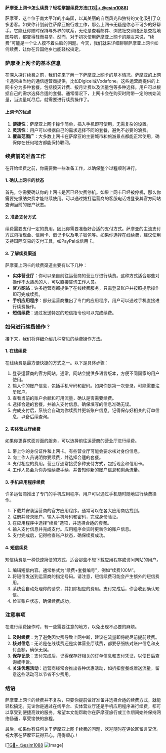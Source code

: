 **萨摩亚上网卡怎么续费？轻松掌握续费方法[[TG💪+ @esim1088](https://t.me/s/esim1088)]**

萨摩亚，这个位于南太平洋的小岛国，以其美丽的自然风光和独特的文化吸引了众多游客。如果你计划前往萨摩亚旅行或工作，那么上网卡无疑是你必不可少的好帮手。它能让你随时保持与外界的联系，无论是查看邮件、浏览社交网络还是查找地图导航，都变得轻而易举。然而，对于初次使用萨摩亚上网卡的朋友来说，“续费”可能是一个让人摸不着头脑的问题。今天，我们就来详细聊聊萨摩亚上网卡如何续费，让你在异国他乡也能轻松搞定。

### 萨摩亚上网卡的基本信息

在深入探讨续费之前，我们先来了解一下萨摩亚上网卡的基本情况。萨摩亚的上网卡通常由当地的通信运营商提供，比如Digicel或Vodafone。这些运营商提供的上网卡分为多种套餐，包括按天计费、按月计费以及流量包等多种选择。用户可以根据自己的需求选择合适的套餐。通常情况下，上网卡会在购买时附带一定的初始流量，当流量耗尽后，就需要进行续费操作了。

#### 上网卡的优点

1. **便捷性**：萨摩亚上网卡操作简单，插入手机即可使用，无需复杂的设置。
2. **灵活性**：用户可以根据自己的需求选择不同的套餐，避免不必要的浪费。
3. **覆盖范围广**：大多数上网卡在萨摩亚的主要城市和旅游景点都能正常使用，确保你在任何地方都能保持联网。

### 续费前的准备工作

在开始续费之前，你需要做一些准备工作，以确保整个过程顺利进行。

#### 1. 确认上网卡的状态

首先，你需要确认你的上网卡是否已经欠费停机。如果上网卡已经被停机，那么你需要先缴纳欠费才能继续使用。可以通过拨打运营商的客服电话或登录其官方网站查询当前的账户状态。

#### 2. 准备支付方式

续费需要支付一定的费用，因此你需要准备好合适的支付方式。萨摩亚的主流支付方式包括现金、信用卡、借记卡以及电子钱包等。如果你选择在线续费，建议使用支持国际交易的支付工具，如PayPal或信用卡。

#### 3. 了解续费渠道

萨摩亚上网卡的续费渠道主要有以下几种：

- **实体营业厅**：你可以亲自前往运营商的营业厅进行续费。这种方式适合那些对操作不太熟悉的人，可以直接咨询工作人员。
- **官方网站**：许多运营商都提供了在线续费服务，只需登录账户并按照提示操作即可完成续费。
- **手机应用程序**：部分运营商推出了专门的应用程序，用户可以通过手机直接进行续费操作。
- **短信续费**：通过发送特定的短信指令也可以完成续费。

### 如何进行续费操作？

接下来，我们将详细介绍几种常见的续费操作方法。

#### 1. 在线续费

在线续费是最方便快捷的方式之一。以下是具体步骤：

1. 登录运营商的官方网站。通常，网站会提供多语言版本，方便不同国家的用户使用。
2. 输入你的账户信息，包括手机号码和密码。如果你是第一次登录，可能需要注册账户。
3. 查看当前的账户余额和可用流量，确认是否需要续费。
4. 选择合适的套餐，并输入支付信息。确保填写的信息准确无误。
5. 完成支付后，系统会自动为你续费并更新账户信息。记得保存好相关的订单信息，以备后续查询。

#### 2. 实体营业厅续费

如果你更喜欢面对面的服务，可以选择前往运营商的营业厅进行续费。

1. 带上你的身份证件和上网卡。有些营业厅可能会要求核对身份信息。
2. 向工作人员说明你要续费，并选择合适的套餐。
3. 支付相应的费用。营业厅通常接受多种支付方式，包括现金和信用卡。
4. 工作人员会为你办理续费手续，并告知你新的账户信息和剩余流量。

#### 3. 手机应用程序续费

许多运营商推出了专门的手机应用程序，用户可以通过手机随时随地进行续费操作。

1. 下载并安装运营商的官方应用程序。通常可以在各大应用商店找到。
2. 注册并登录账户。输入手机号码和密码，完成身份验证。
3. 在应用程序中选择“续费”选项，并选择合适的套餐。
4. 输入支付信息并完成支付。应用程序会实时更新你的账户信息。
5. 支付完成后，记得检查账户状态，确保续费成功。

#### 4. 短信续费

短信续费是一种快速简便的方式，适合那些不想下载应用程序或访问网站的用户。

1. 编辑短信内容。通常格式为“续费+套餐编号”，例如“续费100M”。
2. 将短信发送到运营商的指定号码。请注意，短信续费可能会产生额外的短信费用。
3. 系统会自动处理你的请求，并扣除相应的费用。支付完成后，你会收到确认短信。
4. 检查账户状态，确保续费成功。

### 注意事项

在进行续费操作时，有一些需要注意的地方，以免出现不必要的麻烦。

1. **及时续费**：为了避免因欠费导致上网中断，建议在流量即将耗尽前提前续费。
2. **核对信息**：无论是在线续费还是实体营业厅续费，都要仔细核对账户信息和支付金额，确保无误。
3. **保存记录**：支付完成后，记得保存好相关的订单信息和支付凭证，以便日后查询或申诉。
4. **关注优惠活动**：运营商经常会推出各种优惠活动，如折扣套餐或赠送流量，留意这些活动可以节省不少费用。

### 结语

萨摩亚上网卡的续费并不复杂，只要你提前做好准备并选择合适的续费方式，就能轻松搞定。无论你是通过在线平台、实体营业厅还是手机应用程序进行续费，都可以享受到便捷高效的服务。希望本文能帮助你在萨摩亚旅行或工作期间始终保持网络畅通，享受愉快的旅程。

最后，如果你有任何关于萨摩亚上网卡续费的问题，欢迎随时在评论区留言交流。祝大家在萨摩亚玩得开心，用得顺心！

[[TG💪+ @esim1088](https://t.me/s/esim1088) ![Image](https://i.postimg.cc/4NQfJmqS/Snipaste-2025-05-13-00-14-12.png)]